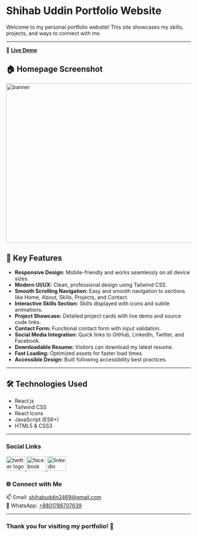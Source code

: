 # Shihab Uddin Portfolio Website

Welcome to my personal portfolio website! This site showcases my skills, projects, and ways to connect with me.

---
🔗 **[Live Demo](https://brilliant-churros-578b1f.netlify.app](https://keen-sunburst-0bcab4.netlify.app/))**

## 🏠 Homepage Screenshot
<img width="947" height="436" alt="banner" src="https://github.com/user-attachments/assets/e7abb81d-c76b-48e9-8bc3-6a1040042ca2" />



## 🚀 Key Features

- **Responsive Design:** Mobile-friendly and works seamlessly on all device sizes.
- **Modern UI/UX:** Clean, professional design using Tailwind CSS.
- **Smooth Scrolling Navigation:** Easy and smooth navigation to sections like Home, About, Skills, Projects, and Contact.
- **Interactive Skills Section:** Skills displayed with icons and subtle animations.
- **Project Showcase:** Detailed project cards with live demo and source code links.
- **Contact Form:** Functional contact form with input validation.
- **Social Media Integration:** Quick links to GitHub, LinkedIn, Twitter, and Facebook.
- **Downloadable Resume:** Visitors can download my latest resume.
- **Fast Loading:** Optimized assets for faster load times.
- **Accessible Design:** Built following accessibility best practices.

---

## 🛠 Technologies Used

- React.js
- Tailwind CSS
- React Icons
- JavaScript (ES6+)
- HTML5 & CSS3

---

<h3 align="left">Social Links</h3>

<div align="left" class="flex gap-3">
  <a href="https://x.com/shihab_web_dev?s=21" target="_blank" rel="noopener noreferrer">
    <img src="https://raw.githubusercontent.com/maurodesouza/profile-readme-generator/master/src/assets/icons/social/twitter/default.svg" width="52" height="40" alt="twitter logo" />
  </a>
  <a href="https://www.facebook.com/csei52s2" target="_blank" rel="noopener noreferrer">
    <img src="https://raw.githubusercontent.com/maurodesouza/profile-readme-generator/master/src/assets/icons/social/facebook/default.svg" width="52" height="40" alt="facebook logo" />
  </a>
  <a href="https://www.linkedin.com/in/shihab-web-dev/" target="_blank" rel="noopener noreferrer">
    <img src="https://raw.githubusercontent.com/maurodesouza/profile-readme-generator/master/src/assets/icons/social/linkedin/default.svg" width="52" height="40" alt="linkedin logo" />
  </a>
</div>

### 🌐 Connect with Me

<p align="left">
  📫 Email: <a href="mailto:shihabuddin2469@gmail.com">shihabuddin2469@gmail.com</a><br>
  📱 WhatsApp: <a href="https://wa.me/8801786707639" target="_blank" rel="noopener noreferrer">+8801786707639</a>
</p>

---

### Thank you for visiting my portfolio! 🙌
